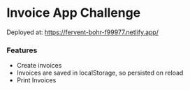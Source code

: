# Invoice App Challenge

Deployed at: https://fervent-bohr-f99977.netlify.app/

### Features
* Create invoices
* Invoices are saved in localStorage, so persisted on reload
* Print Invoices
